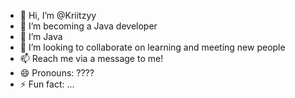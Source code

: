 - 👋 Hi, I’m @Kriitzyy
- 👀 I’m becoming a Java developer 
- 🌱 I’m Java
- 💞️ I’m looking to collaborate on learning and meeting new people
- 📫 Reach me via a message to me!
- 😄 Pronouns: ????
- ⚡ Fun fact: ...

<!---
Kriitzyy/Kriitzyy is a ✨ special ✨ repository because its `README.md` (this file) appears on your GitHub profile.
You can click the Preview link to take a look at your changes.
--->
